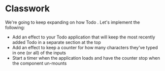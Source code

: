 # Classwork

We're going to keep expanding on how Todo . Let's implement the following:

- Add an effect to your Todo application that will keep the most recently added Todo in a separate section at the top
- Add an effect to keep a counter for how many characters they've typed in one (or all) of the inputs
- Start a timer when the application loads and have the counter stop when the component un-mounts